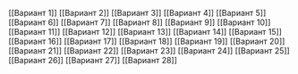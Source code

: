 [[Вариант 1]]
[[Вариант 2]]
[[Вариант 3]]
[[Вариант 4]]
[[Вариант 5]]
[[Вариант 6]]
[[Вариант 7]]
[[Вариант 8]]
[[Вариант 9]]
[[Вариант 10]]
[[Вариант 11]]
[[Вариант 12]]
[[Вариант 13]]
[[Вариант 14]]
[[Вариант 15]]
[[Вариант 16]]
[[Вариант 17]]
[[Вариант 18]]
[[Вариант 19]]
[[Вариант 20]]
[[Вариант 21]]
[[Вариант 22]]
[[Вариант 23]]
[[Вариант 24]]
[[Вариант 25]]
[[Вариант 26]]
[[Вариант 27]]
[[Вариант 28]]